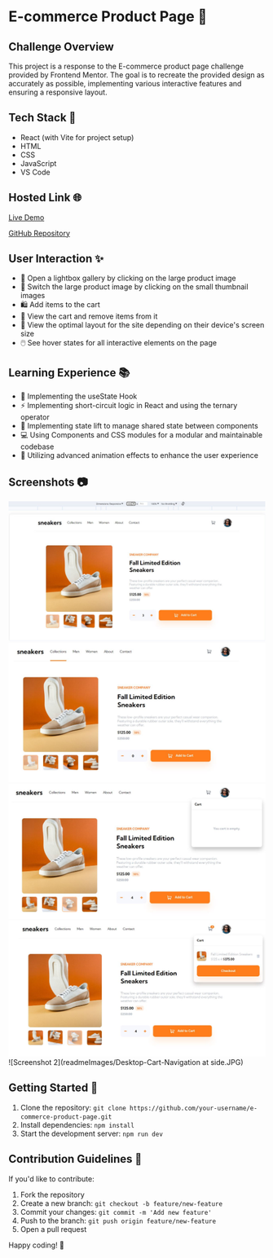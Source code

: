 # E-commerce Product Page 🛒

## Challenge Overview

This project is a response to the E-commerce product page challenge provided by Frontend Mentor. The goal is to recreate the provided design as accurately as possible, implementing various interactive features and ensuring a responsive layout.

## Tech Stack 🚀

- React (with Vite for project setup)
- HTML
- CSS
- JavaScript
- VS Code

## Hosted Link 🌐

[Live Demo](https://vinayak9669.github.io/E-commerceWebsite-frontend-mentor-challenge/)

[GitHub Repository](https://github.com/VINAYAK9669/E-commerceWebsite-frontend-mentor-challenge)

## User Interaction ✨

- 🌟 Open a lightbox gallery by clicking on the large product image
- 🔄 Switch the large product image by clicking on the small thumbnail images
- 🛍️ Add items to the cart
- 🛒 View the cart and remove items from it
- 📱 View the optimal layout for the site depending on their device's screen size
- 🖱️ See hover states for all interactive elements on the page

## Learning Experience 📚

- 🔄 Implementing the useState Hook
- ⚡ Implementing short-circuit logic in React and using the ternary operator
- 🚀 Implementing state lift to manage shared state between components
- 💻 Using Components and CSS modules for a modular and maintainable codebase
- 🎨 Utilizing advanced animation effects to enhance the user experience

## Screenshots 📷

![Screenshot 1](readmeImages/Desktop-Main.JPG)
![Screenshot 2](readmeImages/Desktop-Cart-Nav-Animation.JPG)
![Screenshot 2](readmeImages/Desktop-Cart-Empty.JPG)
![Screenshot 2](readmeImages/Desktop-Cart-Full.JPG)
![Screenshot 2](readmeImages/Desktop-Cart-Navigation at side.JPG)

## Getting Started 🚦

1. Clone the repository: `git clone https://github.com/your-username/e-commerce-product-page.git`
2. Install dependencies: `npm install`
3. Start the development server: `npm run dev`

## Contribution Guidelines 🤝

If you'd like to contribute:

1. Fork the repository
2. Create a new branch: `git checkout -b feature/new-feature`
3. Commit your changes: `git commit -m 'Add new feature'`
4. Push to the branch: `git push origin feature/new-feature`
5. Open a pull request

Happy coding! 🚀
